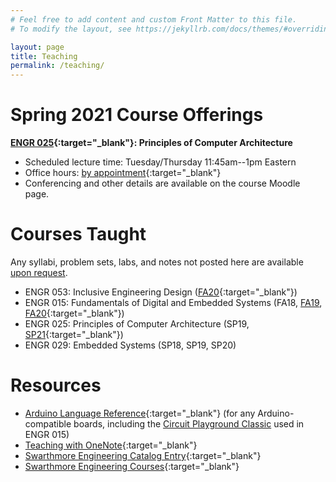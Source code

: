 ```yaml
---
# Feel free to add content and custom Front Matter to this file.
# To modify the layout, see https://jekyllrb.com/docs/themes/#overriding-theme-defaults

layout: page
title: Teaching
permalink: /teaching/
---
```


<!--Requesting a recommendation? Read these instructions and fill out the associated form.-->


# Spring 2021 Course Offerings

**[ENGR 025](https://www.notion.so/ENGR-025-CPSC-052-SP21-692e301ccc614a0a8e6fd1e41c328e04 "ENGR 025"){:target="_blank"}: Principles of Computer Architecture**
- Scheduled lecture time: Tuesday/Thursday 11:45am--1pm Eastern
- Office hours: [by appointment](https://calendly.com/maggiedelano/meet "Calendly"){:target="_blank"}
- Conferencing and other details are available on the course Moodle page.

# Courses Taught

Any syllabi, problem sets, labs, and notes not posted here are available [upon request](mailto:mdelano1@swarthmore.edu).

- ENGR 053: Inclusive Engineering Design ([FA20](https://www.notion.so/ENGR-053-FA20-aab6498961fe4d3d85c9d9f31e0cdbef "ENGR 053"){:target="_blank"})
- ENGR 015: Fundamentals of Digital and Embedded Systems (FA18, [FA19](https://onedrive.live.com/View.aspx?resid=47217E65623C94A4!696&wd=target(L1%20-%20Intro%20to%20Digital%20and%20Embedded%20Systems.one%7Cba453a63-4f1e-7743-bf8e-4a5ee0f920c6/Welcome%20to%20E15%20Lecture!%7C73693423-29d8-4e4d-a453-01b444eca588/%29&authkey=!AE19_DxyrJdg534){:target="_blank"}), [FA20](https://www.notion.so/ENGR-015-FA20-a392ebe3632e4205898bb0eac788629e "ENGR 015"){:target="_blank"})
- ENGR 025: Principles of Computer Architecture (SP19, [SP21](https://www.notion.so/ENGR-025-CPSC-052-SP21-692e301ccc614a0a8e6fd1e41c328e04 "ENGR 025"){:target="_blank"})
- ENGR 029: Embedded Systems (SP18, SP19, SP20)

# Resources

- [Arduino Language Reference](https://www.arduino.cc/reference/en/){:target="_blank"} (for any Arduino-compatible boards, including the [Circuit Playground Classic](https://www.adafruit.com/product/3000 "Circuit Playground Classic") used in ENGR 015)
- [Teaching with OneNote](https://blogs.swarthmore.edu/its/2020/06/23/using-onenote-for-teaching/){:target="_blank"}
- [Swarthmore Engineering Catalog Entry](https://catalog.swarthmore.edu/preview_program.php?catoid=7&poid=262){:target="_blank"}
- [Swarthmore Engineering Courses](https://www.swarthmore.edu/engineering/courses){:target="_blank"}
